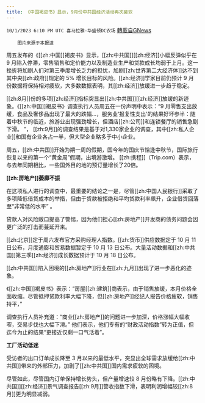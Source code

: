 ```yaml
---
title: 《中国褐皮书》显示，9月份中共国经济活动再次疲软
---
```

`10/1/2023 6:10 PM UTC 喜马拉雅-华盛顿DC农场` [轉載自GNews](https://gnews.org/articles/1765404)

        图片来源于本报道

周五发布的《[[zh:中国]]褐皮书》显示，[[zh:中共国]][[zh:经济]]小幅反弹似乎在 9 月陷入停滞，零售销售和定价能力以及制造业生产和贷款成长均弱于上月。这一挫折将加剧人们对第三季度增长乏力的担忧，加剧[[zh:世界第二大经济体]]达不到其中央[[zh:政府]]规定的 5% 增长目标的风险。[[zh:经济]]学家目前仍预计 9 月份数据将保持相对疲软，大多数数据表明，其[[zh:经济]]放缓进一步趋于稳定。

[[zh:8月]]份的多项[[zh:经济]]指标突显出[[zh:中共国]][[zh:经济]]放缓的新迹象。《[[zh:中国]]褐皮书》调查执行人员周五在一份声明中表示：“9 月零售支出放缓，食品及奢侈品出现了最大的跌幅…，服务业‘报复性支出'的结果好坏参半：随着中秋节的临近，旅游业出现强劲增长，但酒店[[zh:公司]]和连锁餐厅的销售急剧下滑。 ”， [[zh:9月]]的调查结果是基于对1,330家企业的调查，其中[[zh:私人企业]]和国有企业各占一半，但大型企业略多于中小企业。

周五，[[zh:中共国]]开始为期一周的假期，国今年的国庆节恰逢中秋节，国际旅行恢复以来的第一个“黄金周”假期，出境游激增。 [[zh:携程]]（Trip.com）表示，与去年同期相比，一些国外目的地的预订量增长了20倍。

**[[zh:房地产]]萎靡不振**

在这项私人进行的调查中，最重要的结论之一是，尽管[[zh:中国人民银行]]采取了多项降低借贷成本的举措，但由于贷款被拒绝和平均贷款利率飙升，企业借贷回落至“非常低的水平” 。

贷款人对风险敞口提高了警惕，因为他们担心[[zh:房地产]]开发商的债务问题会因更广泛的打击而蔓延开来。

[[zh:北京]]定于周六发布官方采购经理人指数。[[zh:货币]]供应数据定于 10 月 11 日公布，月度通膨和贸易数据暂定于 10 月 13 日公布。大量活动数据和[[zh:中共国]]第三季[[zh:经济]]成长数据预计于 10 月 18 日公布。

[[zh:中共国]]陷入困境的[[zh:房地产]]行业在[[zh:九月]]出现了进一步恶化的迹象。

《[[zh:中国]]褐皮书》表示：“房屋[[zh:建筑]]商表示，由于销售放缓，本月价格全面收缩。尽管抵押贷款利率大幅下降，但[[zh:房地产]]经纪人报告价格疲软，销售持平，”

调查执行人员补充道：“商业[[zh:房地产]]的问题进一步加深，价格涨幅大幅收窄，交易步伐也大幅下滑。” 他们表示，他们专有的“财政活动指数”转为正值，但迄今为止的结果“更接近仅剩一口气活着”。

**工厂活动低迷**

受访者的出口订单成长降至 3 月以来的最低水平，突显出全球需求放缓给[[zh:中共国]]带来的外部压力，加剧了[[zh:中共国]]国内需求疲软的困境。

尽管如此，尽管国内订单保持增长势头，但产量增速较 8 月份略有下降。[[zh:中共国]][[zh:经济]]景气调查报告[[zh:9月]]营收指数下滑，表明利润增幅较[[zh:8月]]更为明显减弱。

